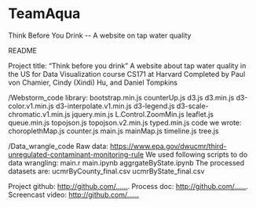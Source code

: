 # TeamAqua
Think Before You Drink -- A website on tap water quality

README

Project title: “Think before you drink”
A website about tap water quality in the US for Data Visualization course CS171 at Harvard
Completed by Paul von Chamier, Cindy (Xindi) Hu, and Daniel Tompkins 

/Webstorm_code
library: 
bootstrap.min.js 
counterUp.js
d3.js
d3.min.js
d3-color.v1.min.js
d3-interpolate.v1.min.js
d3-legend.js
d3-scale-chromatic.v1.min.js
jquery.min.js
L.Control.ZoomMin.js
leaflet.js
queue.min.js
topojson.js
topojson.v2.min.js
typed.min.js
code we wrote: 
choroplethMap.js 
counter.js
main.js
mainMap.js
timeline.js
tree.js


/Data_wrangle_code
Raw data: https://www.epa.gov/dwucmr/third-unregulated-contaminant-monitoring-rule
We used following scripts to do data wrangling: main.r main.ipynb aggrgateByState.ipynb
The processed datasets are: ucmrByCounty_final.csv ucmrByState_final.csv



Project github: http://github.com/…….
Process doc: http://github.com/…….
Screencast video: http://github.com/……
